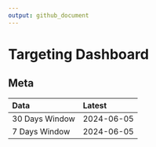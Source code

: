 ```yaml
---
output: github_document
---
```


# Targeting Dashboard



## Meta


|Data           |Latest     |
|:--------------|:----------|
|30 Days Window |2024-06-05 |
|7 Days Window  |2024-06-05 |

